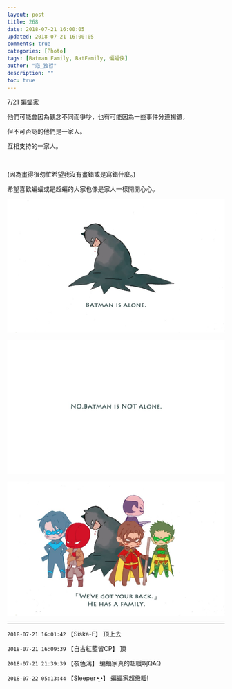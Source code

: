 ```yaml
---
layout: post
title: 268
date: 2018-07-21 16:00:05
updated: 2018-07-21 16:00:05
comments: true
categories: [Photo]
tags: [Batman Family, BatFamily, 蝙蝠俠]
author: "恋_独哲"
description: ""
toc: true
---
```


<p>7/21 蝙蝠家</p> 
<p>他們可能會因為觀念不同而爭吵，也有可能因為一些事件分道揚鑣，</p> 
<p>但不可否認的他們是一家人。</p> 
<p>互相支持的一家人。</p> 
<p><br /></p> 
<p>(因為畫得很匆忙希望我沒有畫錯或是寫錯什麼。)</p> 
<p>希望喜歡蝙蝠或是超蝙的大家也像是家人一樣開開心心。</p>

![](https://raw.githubusercontent.com/alicewish/maple50821/master/img_YW5MWVN1NEpoZFZtazFwV2ZrM1YwS0V3VkFYeUYzcVBQczdZY1dyVEppMHFWY0tSQU9QcFh3PT0.jpg)

![](https://raw.githubusercontent.com/alicewish/maple50821/master/img_YW5MWVN1NEpoZFZtazFwV2ZrM1YwS2xzcUVpZjVXZHZ3cVEvK1l2UnJEQm94VDdQMXhnK2pBPT0.jpg)

![](https://raw.githubusercontent.com/alicewish/maple50821/master/img_YW5MWVN1NEpoZFZtazFwV2ZrM1YwSjdzQ0VvaVFCalBkQWxmRWhMc3RCRDZNUkxHQ1AxM1NBPT0.jpg)

---

`2018-07-21 16:01:42` 【Siska-F】 顶上去

`2018-07-21 16:09:39` 【自古紅藍皆CP】 頂

`2018-07-21 21:39:39` 【夜色漓】 蝙蝠家真的超暖啊QAQ

`2018-07-22 05:13:44` 【Sleeper◔̯◔】 蝙蝠家超级暖!
